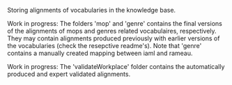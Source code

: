 Storing alignments of vocabularies in the knowledge base. 

Work in progress: The folders 'mop' and 'genre' contains the final versions of the alignments of mops and genres related vocabulaires, respectively. They may contain alignments produced previously with earlier versions of the vocabularies (check the resepctive readme's). Note that 'genre' contains a manually created mapping between iaml and rameau.

Work in progress: The 'validateWorkplace' folder contains the automatically produced and expert validated alignments.
